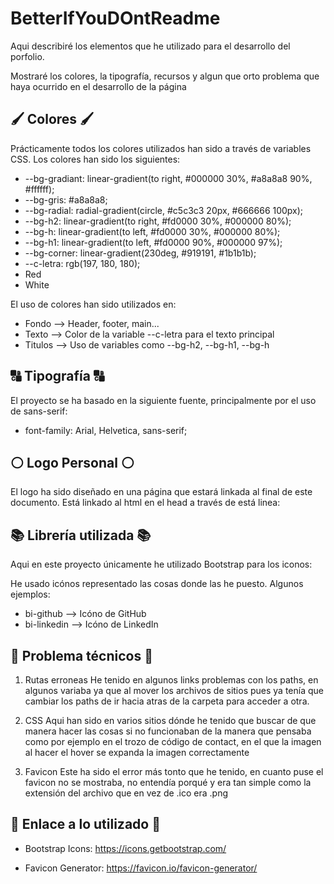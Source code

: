 # BetterIfYouDOntReadme

Aqui describiré los elementos que he utilizado para el desarrollo del porfolio. 

Mostraré los colores, la tipografía, recursos y algun que orto problema que haya ocurrido en el desarrollo de la página

## 🖌️ Colores 🖌️

Prácticamente todos los colores utilizados han sido a través de variables CSS. Los colores han sido los siguientes:

- --bg-gradiant: linear-gradient(to right, #000000 30%, #a8a8a8 90%, #ffffff);
- --bg-gris: #a8a8a8;
- --bg-radial: radial-gradient(circle, #c5c3c3 20px, #666666 100px);
- --bg-h2: linear-gradient(to right, #fd0000 30%, #000000 80%);
- --bg-h: linear-gradient(to left, #fd0000 30%, #000000 80%);
- --bg-h1: linear-gradient(to left, #fd0000 90%, #000000 97%);
- --bg-corner: linear-gradient(230deg, #919191, #1b1b1b);
- --c-letra: rgb(197, 180, 180);
- Red
- White

El uso de colores han sido utilizados en:

- Fondo --> Header, footer, main...
- Texto --> Color de la variable --c-letra para el texto principal
- Titulos --> Uso de  variables como --bg-h2, --bg-h1, --bg-h

## 🔠 Tipografía 🔠

El proyecto se ha basado en la siguiente fuente, principalmente por el uso de sans-serif:

- font-family: Arial, Helvetica, sans-serif;

## ⚪ Logo Personal ⚪

El logo ha sido diseñado en una página que estará linkada al final de este documento.
Está linkado al html en el head a través de está linea:

<link rel="icon" type="image/x-icon" href="../Img/favicon.png">

## 📚 Librería utilizada 📚

Aqui en este proyecto únicamente he utilizado Bootstrap para los iconos:

He usado icónos representado las cosas donde las he puesto.
Algunos ejemplos:

- bi-github --> Icóno de GitHub
- bi-linkedin --> Icóno de LinkedIn

## 🔧 Problema técnicos 🔧

1. Rutas erroneas
    He tenido en algunos links problemas con los paths, en algunos variaba ya que al mover los archivos de sitios pues ya tenía que cambiar los paths de ir hacia atras de la carpeta para acceder a otra.

2. CSS
    Aqui han sido en varios sitios dónde he tenido que buscar de que manera hacer las cosas si no funcionaban de la manera que pensaba como por ejemplo en el trozo de código de contact, en el que la imagen al hacer el hover se expanda la imagen correctamente

3. Favicon
    Este ha sido el error más tonto que he tenido, en cuanto puse el favicon no se mostraba, no entendía porqué y era tan simple como la extensión del archivo que en vez de .ico era .png

## 🔗 Enlace a lo utilizado 🔗

- Bootstrap Icons: https://icons.getbootstrap.com/


- Favicon Generator: https://favicon.io/favicon-generator/


